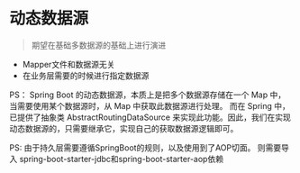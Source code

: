 # 动态数据源

> 期望在基础多数据源的基础上进行演进

* Mapper文件和数据源无关
* 在业务层需要的时候进行指定数据源

PS： Spring Boot 的动态数据源，本质上是把多个数据源存储在一个 Map 中，当需要使用某个数据源时，从 Map 中获取此数据源进行处理。 而在 Spring 中，已提供了抽象类
AbstractRoutingDataSource 来实现此功能。因此，我们在实现动态数据源的，只需要继承它，实现自己的获取数据源逻辑即可。

PS: 由于持久层需要遵循SpringBoot的规则，以及使用到了AOP切面。 则需要导入 spring-boot-starter-jdbc和spring-boot-starter-aop依赖